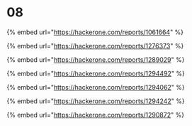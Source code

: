 # 08

{% embed url="https://hackerone.com/reports/1061664" %}

{% embed url="https://hackerone.com/reports/1276373" %}

{% embed url="https://hackerone.com/reports/1289029" %}

{% embed url="https://hackerone.com/reports/1294492" %}

{% embed url="https://hackerone.com/reports/1294062" %}

{% embed url="https://hackerone.com/reports/1294242" %}

{% embed url="https://hackerone.com/reports/1290872" %}




